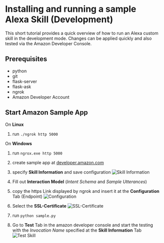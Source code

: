 # Installing and running a sample Alexa Skill (Development)
This short tutorial provides a quick overview of how to run an Alexa custom skill in the development mode. Changes can be applied quickly and also tested via the Amazon Developer Console.

## Prerequisites 
* python
* git 
* flask-server
* flask-ask
* ngrok
* Amazon Developer Account


## Start Amazon Sample App

On __Linux__

1. run `./ngrok http 5000`

On __Windows__

1. run `ngrox.exe http 5000`

2. create sample app at [developer.amazon.com](developer.amazon.com)
3. specify __Skill Information__ and save configuration
![Skill Information](doc/alexa_skill-information.png)
4. Fill out __Interaction Model__ (*Intent Schema* and *Sample Utterances*)
5. copy the https Link displayed by ngrok and insert it at the __Configuration__ Tab (Endpoint)
![Configuration](doc/alexa_configuration.png)
6. Select the __SSL-Certificate__
![SSL-Certificate](doc/alexa_ssl-certificate.png)
7. run `python sample.py`
8. Go to __Test__ Tab in the amazon developer console and start the testing with the *Invocation Name* specified at the __Skill Information__ Tab
![Test Skill](doc/alexa_test.png)

